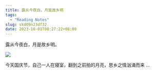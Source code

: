 ```yaml
---
title: 露从今夜白，月是故乡明
tags:
  - "Reading Notes"
slug: skd09n23df32
date: 2023-10-01T08:27:22+08:00
---
```


露从今夜白，月是故乡明。

<!--more-->

![](https://jihulab.com/UncleCAT4/static/-/raw/main/blog/202310012227430.png)

今天国庆节，自己一人在寝室，翻到之前拍的月亮，思乡之情汹涌而来 ...
